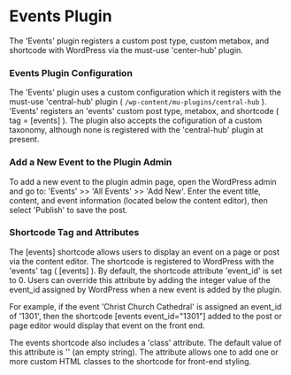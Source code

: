 # Events Plugin 

The 'Events' plugin registers a custom post type, custom metabox, and shortcode with WordPress via the 
must-use 'center-hub' plugin.  

### Events Plugin Configuration

The 'Events' plugin uses a custom configuration which it registers with the must-use 'central-hub' plugin 
( `/wp-content/mu-plugins/central-hub` ). 'Events' registers an 'events' custom post type, metabox, and 
shortcode ( tag = [events] ).  The plugin also accepts the cofiguration of a custom taxonomy, although none is 
registered with the 'central-hub' plugin at present.

### Add a New Event to the Plugin Admin

To add a new event to the plugin admin page, open the WordPress admin and go to: 'Events' >> 
'All Events' >> 'Add New'. Enter the event title, content, and event information (located 
below the content editor), then select 'Publish' to save the post. 

### Shortcode Tag and Attributes

The [events] shortcode allows users to display an event on a page or post via the content editor.  The shortcode 
is registered to WordPress with the 'events' tag ( [events] ). By default, the shortcode attribute 'event_id' 
is set to 0. Users can override this attribute by adding the integer value of the event_id assigned by WordPress 
when a new event is added by the plugin. 

For example, if the event 'Christ Church Cathedral' is assigned an event_id of '1301', 
then the shortcode [events event_id="1301"] added to the post or page editor would display that 
event on the front end.  

The events shortcode also includes a 'class' attribute. The default value of this attribute is '' (an empty string). 
The attribute allows one to add one or more custom HTML classes to the shortcode for front-end styling. 